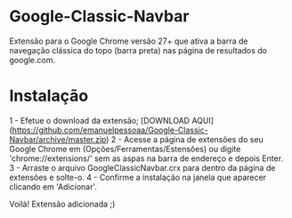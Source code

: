 Google-Classic-Navbar
=====================

Extensão para o Google Chrome versão 27+ que ativa a barra de navegação clássica do topo (barra preta) nas página de resultados do google.com.


Instalação
=====================
1 - Efetue o download da extensão; [DOWNLOAD AQUI] (https://github.com/emanuelpessoaa/Google-Classic-Navbar/archive/master.zip)
2 - Acesse a página de extensões do seu Google Chrome em (Opções/Ferramentas/Estensões) ou digite 'chrome://extensions/' sem as aspas na barra de endereço e depois Enter.
3 - Arraste o arquivo GoogleClassicNavbar.crx para dentro da página de extensões e solte-o.
4 - Confirme a instalação na janela que aparecer clicando em 'Adicionar'.

Voilà! Extensão adicionada ;)
